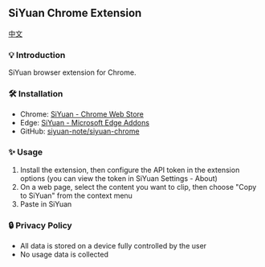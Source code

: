 ## SiYuan Chrome Extension

[中文](https://github.com/siyuan-note/siyuan-chrome/blob/main/README_zh_CN.md)

### 💡 Introduction

SiYuan browser extension for Chrome.

### 🛠️ Installation

* Chrome: [SiYuan - Chrome Web Store](https://browser.google.com/webstore/detail/siyuan/hkcgjbeblifaincobbcfiffbpgoafepk)
* Edge: [SiYuan - Microsoft Edge Addons](https://microsoftedge.microsoft.com/addons/detail/siyuan/lclhdlhleinlppggbbgimbekofanbkcf)
* GitHub: [siyuan-note/siyuan-chrome](https://github.com/siyuan-note/siyuan-chrome)

### ✨ Usage

1. Install the extension, then configure the API token in the extension options (you can view the token in SiYuan Settings - About)
2. On a web page, select the content you want to clip, then choose "Copy to SiYuan" from the context menu
3. Paste in SiYuan

### 🔒 Privacy Policy

* All data is stored on a device fully controlled by the user
* No usage data is collected
